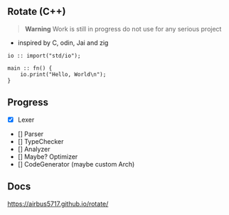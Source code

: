 
## Rotate (C++)
> **Warning** Work is still in progress do not use for any serious project 
- inspired by C, odin, Jai and zig
```odin
io :: import("std/io");

main :: fn() {
	io.print("Hello, World\n");
}
```


## Progress
- [x] Lexer
- [] Parser
- [] TypeChecker 
- [] Analyzer 
- [] Maybe? Optimizer
- [] CodeGenerator (maybe custom Arch) 

## Docs
https://airbus5717.github.io/rotate/


